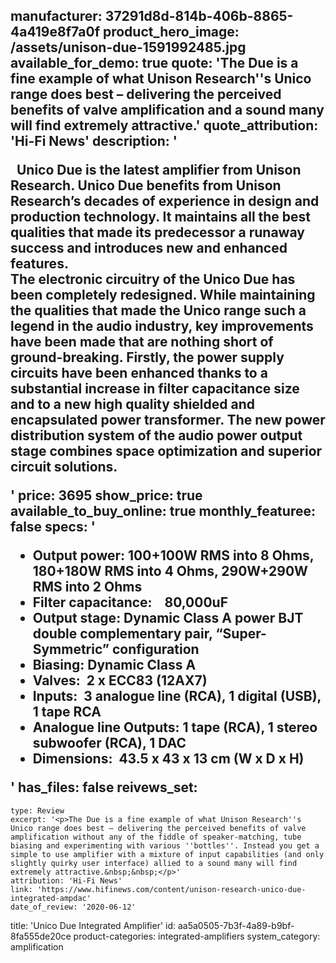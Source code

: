 manufacturer: 37291d8d-814b-406b-8865-4a419e8f7a0f
product_hero_image: /assets/unison-due-1591992485.jpg
available_for_demo: true
quote: 'The Due is a fine example of what Unison Research''s Unico range does best – delivering the perceived benefits of valve amplification and a sound many will find extremely attractive.'
quote_attribution: 'Hi-Fi News'
description: '<p>&nbsp; Unico Due is the latest amplifier from Unison Research. Unico Due benefits from Unison Research’s decades of experience in design and production technology. It maintains all the best qualities that made its predecessor a runaway success and introduces new and enhanced features.<br>The electronic circuitry of the Unico Due has been completely redesigned. While maintaining the qualities that made the Unico range such a legend in the audio industry, key improvements have been made that are nothing short of ground-breaking. Firstly, the power supply circuits have been enhanced thanks to a substantial increase in filter capacitance size and to a new high quality shielded and encapsulated power transformer. The new power distribution system of the audio power output stage combines space optimization and superior circuit solutions.&nbsp;&nbsp;</p>'
price: 3695
show_price: true
available_to_buy_online: true
monthly_featuree: false
specs: '<ul><li>Output power: 100+100W RMS into 8 Ohms, 180+180W RMS into 4 Ohms, 290W+290W RMS into 2 Ohms</li><li>Filter capacitance:&nbsp;&nbsp; &nbsp;80,000uF</li><li>Output stage: Dynamic Class A power BJT double complementary pair, “Super-Symmetric” configuration</li><li>Biasing: Dynamic Class A</li><li>Valves:&nbsp; 2 x ECC83 (12AX7)</li><li>Inputs:&nbsp; 3 analogue line (RCA), 1 digital (USB), 1 tape RCA</li><li>Analogue line Outputs: 1 tape (RCA), 1 stereo subwoofer (RCA), 1 DAC</li><li>Dimensions:&nbsp; 43.5 x 43 x 13 cm (W x D x H)</li></ul>'
has_files: false
reivews_set:
  -
    type: Review
    excerpt: '<p>The Due is a fine example of what Unison Research''s Unico range does best – delivering the perceived benefits of valve amplification without any of the fiddle of speaker-matching, tube biasing and experimenting with various ''bottles''. Instead you get a simple to use amplifier with a mixture of input capabilities (and only slightly quirky user interface) allied to a sound many will find extremely attractive.&nbsp;&nbsp;</p>'
    attribution: 'Hi-Fi News'
    link: 'https://www.hifinews.com/content/unison-research-unico-due-integrated-ampdac'
    date_of_review: '2020-06-12'
title: 'Unico Due Integrated Amplifier'
id: aa5a0505-7b3f-4a89-b9bf-8fa555de20ce
product-categories: integrated-amplifiers
system_category: amplification
